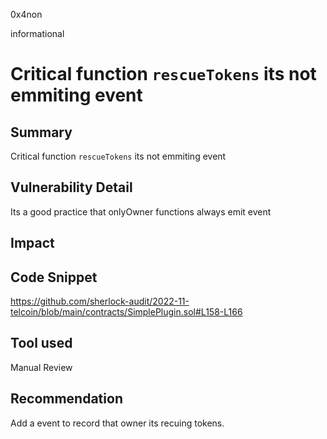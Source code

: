 0x4non

informational

# Critical function `rescueTokens` its not emmiting event

## Summary
Critical function `rescueTokens` its not emmiting event

## Vulnerability Detail
Its a good practice that onlyOwner functions always emit event

## Impact

## Code Snippet
https://github.com/sherlock-audit/2022-11-telcoin/blob/main/contracts/SimplePlugin.sol#L158-L166

## Tool used

Manual Review

## Recommendation
Add a event to record that owner its recuing tokens.